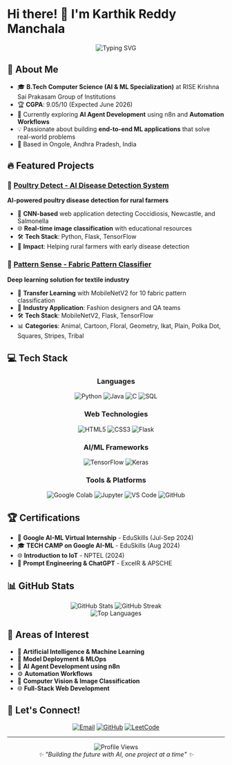 # Hi there! 👋 I'm Karthik Reddy Manchala

<div align="center">
  <img src="https://readme-typing-svg.herokuapp.com?font=Fira+Code&pause=1000&color=2E9FFF&center=true&vCenter=true&width=435&lines=AI+%26+ML+Enthusiast;Full+Stack+Developer;Problem+Solver;Innovation+Driven" alt="Typing SVG" />
</div>

## 🚀 About Me

- 🎓 **B.Tech Computer Science (AI & ML Specialization)** at RISE Krishna Sai Prakasam Group of Institutions
- 🏆 **CGPA**: 9.05/10 (Expected June 2026)
- 🌱 Currently exploring **AI Agent Development** using n8n and **Automation Workflows**
- 💡 Passionate about building **end-to-end ML applications** that solve real-world problems
- 📍 Based in Ongole, Andhra Pradesh, India

## 🔥 Featured Projects

### 🐔 [Poultry Detect - AI Disease Detection System](https://github.com/karthikredddy7github/Poultry_disease_detect-AI)
**AI-powered poultry disease detection for rural farmers**
- 🧠 **CNN-based** web application detecting Coccidiosis, Newcastle, and Salmonella
- 🌐 **Real-time image classification** with educational resources
- 🛠️ **Tech Stack**: Python, Flask, TensorFlow
- 🎯 **Impact**: Helping rural farmers with early disease detection

### 🎨 [Pattern Sense - Fabric Pattern Classifier](https://github.com/karthikredddy7github/pattern_sense)
**Deep learning solution for textile industry**
- 🧠 **Transfer Learning** with MobileNetV2 for 10 fabric pattern classification
- 👗 **Industry Application**: Fashion designers and QA teams
- 🛠️ **Tech Stack**: MobileNetV2, Flask, TensorFlow
- 📊 **Categories**: Animal, Cartoon, Floral, Geometry, Ikat, Plain, Polka Dot, Squares, Stripes, Tribal

## 💻 Tech Stack

<div align="center">

### Languages
![Python](https://img.shields.io/badge/Python-3776AB?style=for-the-badge&logo=python&logoColor=white)
![Java](https://img.shields.io/badge/Java-ED8B00?style=for-the-badge&logo=java&logoColor=white)
![C](https://img.shields.io/badge/C-00599C?style=for-the-badge&logo=c&logoColor=white)
![SQL](https://img.shields.io/badge/SQL-4479A1?style=for-the-badge&logo=mysql&logoColor=white)

### Web Technologies
![HTML5](https://img.shields.io/badge/HTML5-E34F26?style=for-the-badge&logo=html5&logoColor=white)
![CSS3](https://img.shields.io/badge/CSS3-1572B6?style=for-the-badge&logo=css3&logoColor=white)
![Flask](https://img.shields.io/badge/Flask-000000?style=for-the-badge&logo=flask&logoColor=white)

### AI/ML Frameworks
![TensorFlow](https://img.shields.io/badge/TensorFlow-FF6F00?style=for-the-badge&logo=tensorflow&logoColor=white)
![Keras](https://img.shields.io/badge/Keras-D00000?style=for-the-badge&logo=keras&logoColor=white)

### Tools & Platforms
![Google Colab](https://img.shields.io/badge/Google_Colab-F9AB00?style=for-the-badge&logo=google-colab&logoColor=white)
![Jupyter](https://img.shields.io/badge/Jupyter-F37626?style=for-the-badge&logo=jupyter&logoColor=white)
![VS Code](https://img.shields.io/badge/VS_Code-007ACC?style=for-the-badge&logo=visual-studio-code&logoColor=white)
![GitHub](https://img.shields.io/badge/GitHub-181717?style=for-the-badge&logo=github&logoColor=white)

</div>

## 🏆 Certifications

- 🤖 **Google AI-ML Virtual Internship** - EduSkills (Jul-Sep 2024)
- 🎓 **TECH CAMP on Google AI-ML** - EduSkills (Aug 2024)
- 🌐 **Introduction to IoT** - NPTEL (2024)
- 💬 **Prompt Engineering & ChatGPT** - ExcelR & APSCHE

## 📊 GitHub Stats

<div align="center">
  <img src="https://github-readme-stats.vercel.app/api?username=karthikredddy7github&show_icons=true&theme=radical&hide_border=true&count_private=true" alt="GitHub Stats" />
  <img src="https://github-readme-streak-stats.herokuapp.com/?user=karthikredddy7github&theme=radical&hide_border=true" alt="GitHub Streak" />
</div>

<div align="center">
  <img src="https://github-readme-stats.vercel.app/api/top-langs/?username=karthikredddy7github&layout=compact&theme=radical&hide_border=true" alt="Top Languages" />
</div>

## 🎯 Areas of Interest

- 🤖 **Artificial Intelligence & Machine Learning**
- 🚀 **Model Deployment & MLOps**
- 🔗 **AI Agent Development using n8n**
- ⚙️ **Automation Workflows**
- 📱 **Computer Vision & Image Classification**
- 🌐 **Full-Stack Web Development**

## 🤝 Let's Connect!

<div align="center">

[![Email](https://img.shields.io/badge/Email-D14836?style=for-the-badge&logo=gmail&logoColor=white)](mailto:karthikreddym4253@gmail.com)
[![GitHub](https://img.shields.io/badge/GitHub-181717?style=for-the-badge&logo=github&logoColor=white)](https://github.com/karthikredddy7github)
[![LeetCode](https://img.shields.io/badge/LeetCode-FFA116?style=for-the-badge&logo=leetcode&logoColor=black)](https://leetcode.com/u/Karthik_reddy_manchala)

</div>

---

<div align="center">
  <img src="https://komarev.com/ghpvc/?username=karthikredddy7github&color=blueviolet&style=for-the-badge" alt="Profile Views" />
</div>

<div align="center">
  <i>✨ "Building the future with AI, one project at a time" ✨</i>
</div>
